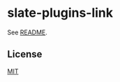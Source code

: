# slate-plugins-link

See [README](https://github.com/udecode/slate-plugins).

## License

[MIT](../../LICENSE)
